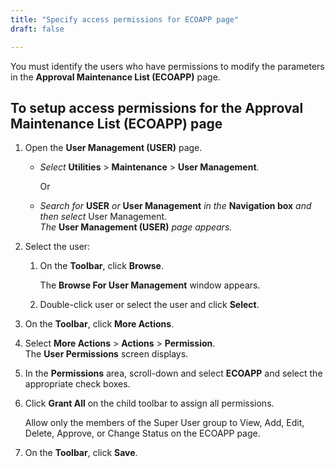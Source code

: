 ```yaml
---
title: "Specify access permissions for ECOAPP page"
draft: false

---
```


You must identify the users who have permissions to modify the parameters in the **Approval Maintenance List (ECOAPP)** page.

## To setup access permissions for the Approval Maintenance List (ECOAPP) page

1.  Open the **User Management (USER)** page.
    -  *Select* **Utilities** > **Maintenance** > **User Management**.

        Or

    -  *Search for* **USER** *or* **User Management** *in the* **Navigation box** *and then select* User Management. <br>*The* **User Management (USER)** *page appears.*

1.  Select the user:
    1.  On the **Toolbar**, click **Browse**.

        The **Browse For User Management** window appears.

    2.  Double-click user or select the user and click **Select**.
2.  On the **Toolbar**, click **More Actions**.
3.  Select **More Actions** > **Actions** > **Permission**. <br>The **User Permissions** screen displays.
4.  In the **Permissions** area, scroll-down and select **ECOAPP** and select the appropriate check boxes.
5.  Click **Grant All** on the child toolbar to assign all permissions.

    Allow only the members of the Super User group to View, Add, Edit, Delete, Approve, or Change Status on the ECOAPP page.

6.  On the **Toolbar**, click **Save**.